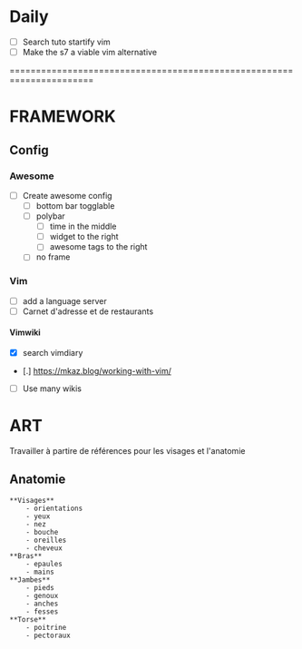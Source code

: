 # Daily

* [ ] Search tuto startify vim
* [ ] Make the s7 a viable vim alternative

======================================================================

# FRAMEWORK

## Config
### Awesome
- [ ] Create awesome config
	- [ ] bottom bar togglable
	- [ ] polybar
		- [ ] time in the middle
		- [ ] widget to the right
		- [ ] awesome tags to the right
	- [ ] no frame

### Vim
* [ ] add a language server
* [ ] Carnet d'adresse et de restaurants

#### Vimwiki
- [X] search vimdiary
- [.] https://mkaz.blog/working-with-vim/
- [ ] Use many wikis


# ART
Travailler à partire de références pour les visages et l'anatomie

## Anatomie
	**Visages**
		- orientations
		- yeux
		- nez
		- bouche
		- oreilles
		- cheveux
	**Bras**
		- epaules
		- mains
	**Jambes**
		- pieds
		- genoux
		- anches
		- fesses
	**Torse**
		- poitrine
		- pectoraux
